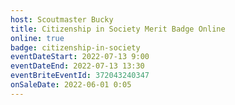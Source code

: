 ```yaml
---
host: Scoutmaster Bucky
title: Citizenship in Society Merit Badge Online
online: true
badge: citizenship-in-society
eventDateStart: 2022-07-13 9:00
eventDateEnd: 2022-07-13 13:30
eventBriteEventId: 372043240347
onSaleDate: 2022-06-01 0:05
---
```

